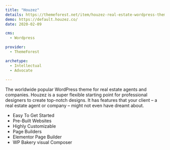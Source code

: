 ```yaml
---
title: "Houzez"
details: https://themeforest.net/item/houzez-real-estate-wordpress-theme/15752549
demo: https://default.houzez.co/
date: 2020-02-09

cms: 
  - Wordpress

provider: 
  - ThemeForest

archetype:
  - Intellectual
  - Advocate
  
---
```


The worldwide popular WordPress theme for real estate agents and companies. Houzez is a super flexible starting point for professional designers to create top-notch designs. It has features that your client – a real estate agent or company – might not even have dreamt about.

- Easy To Get Started
- Pre-Built Websites
- Highly Customizable
- Page Builders
- Elementor Page Builder
- WP Bakery visual Composer
